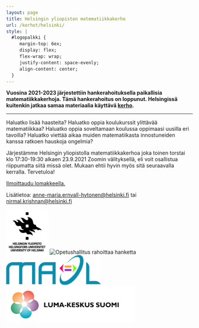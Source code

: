 ```yaml
---
layout: page
title: Helsingin yliopiston matematiikkakerho
url: /kerhot/helsinki/
style: |
  #logopalkki {
     margin-top: 6ex;
     display: flex;
     flex-wrap: wrap;
     justify-content: space-evenly;
     align-content: center;
  }
---
```


**Vuosina 2021-2023 järjestettiin hankerahoituksella paikallisia matematiikkakerhoja. Tämä hankerahoitus on loppunut. Helsingissä kuitenkin jatkaa samaa materiaalia käyttävä [kerho](/kerhot/).**

------

Haluatko lisää haasteita? Haluatko oppia koulukurssit ylittävää matematiikkaa? Haluatko oppia soveltamaan koulussa oppimaasi uusilla eri tavoilla? Haluatko viettää aikaa muiden matematiikasta innostuneiden kanssa ratkoen hauskoja ongelmia?

Järjestämme Helsingin yliopistolla matematiikkakerhoa joka toinen torstai klo 17:30-19:30 alkaen 23.9.2021 Zoomin välityksellä, eli voit osallistua riippumatta siitä missä olet. Mukaan ehtii hyvin myös sitä seuraavalla kerralla. Tervetuloa!

[Ilmoittaudu lomakkeella.](https://forms.office.com/r/6SJZm4efym)

Lisätietoa: <anne-maria.ernvall-hytonen@helsinki.fi> tai <nirmal.krishnan@helsinki.fi>

<div id="logopalkki">
<img src="/kuvat/hy.jpg" alt="Helsingin Yliopisto" height="120"/>
<img src="/kuvat/oph.png" alt="Opetushallitus rahoittaa hanketta" height="100"/>
<img src="/kuvat/maol.jpg" alt="MAOL" height="80"/>
<img src="/kuvat/lumakeskus.jpg" alt="LUMA-keskus Suomi" height="100"/>
</div>
